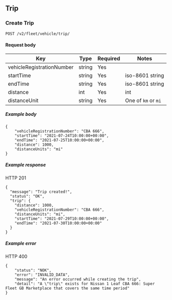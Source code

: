 ## Trip

### Create Trip

`POST /v2/fleet/vehicle/trip/`

#### Request body

| Key | Type | Required | Notes |
| --- | --- | --- | --- |
| vehicleRegistrationNumber | string | Yes |  |
| startTime | string | Yes | iso-8601 string |
| endTime | string | Yes | iso-8601 string |
| distance | int | Yes | int |
| distanceUnit | string | Yes | One of `km` or `mi`  |

##### Example body

```
{ 
    "vehicleRegistrationNumber": "CBA 666",
    "startTime": "2021-07-24T10:00:00+00:00", 
    "endTime": "2021-07-25T10:00:00+00:00",
    "distance": 1000,
    "distanceUnits": "mi"
}
```

##### Example response

HTTP 201

```
{
  "message": "Trip created!",
  "status": "OK",
  "trip": {
    "distance": 1000,
    "vehicleRegistrationNumber": "CBA 666",
    "distanceUnits": "mi",
    "startTime": "2021-07-29T10:00:00+00:00",
    "endTime": "2021-07-30T10:00:00+00:00"
  }
}
```

##### Example error

HTTP 400

```
{
    "status": "NOK",
    "error": "INVALID_DATA",
    "message": "An error occurred while creating the trip",
    "detail": "A \"trip\" exists for Nissan 1 Leaf CBA 666: Super Fleet GB Marketplace that covers the same time period"
}
```
